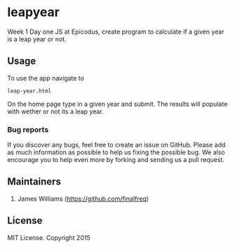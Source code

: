 # leapyear

Week 1 Day one JS at Epicodus, create program to calculate if a given year is a leap year or not.


## Usage

To use the app navigate to
```
leap-year.html
```

On the home page type in a given year and submit. The results will populate with wether or not its a leap year.

### Bug reports

If you discover any bugs, feel free to create an issue on GitHub. Please add as much information as
possible to help us fixing the possible bug. We also encourage you to help even more by forking and
sending us a pull request.


## Maintainers
1. James Williams (https://github.com/finalfreq)


## License
MIT License. Copyright 2015
